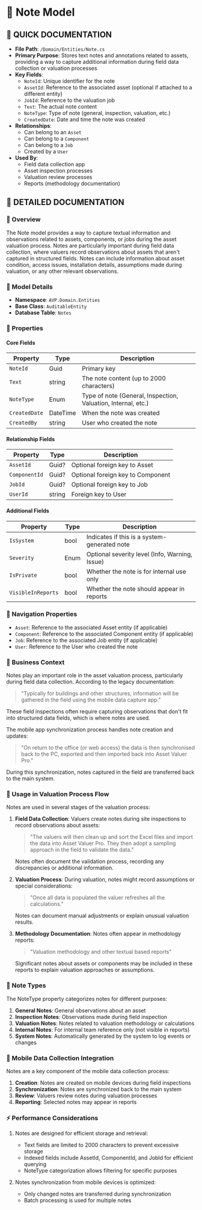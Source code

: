 # 📝 Note Model

## 📝 QUICK DOCUMENTATION
- **File Path**: `/Domain/Entities/Note.cs`
- **Primary Purpose**: Stores text notes and annotations related to assets, providing a way to capture additional information during field data collection or valuation processes
- **Key Fields**:
  - `NoteId`: Unique identifier for the note
  - `AssetId`: Reference to the associated asset (optional if attached to a different entity)
  - `JobId`: Reference to the valuation job
  - `Text`: The actual note content
  - `NoteType`: Type of note (general, inspection, valuation, etc.)
  - `CreatedDate`: Date and time the note was created
- **Relationships**:
  - Can belong to an `Asset`
  - Can belong to a `Component`
  - Can belong to a `Job`
  - Created by a `User`
- **Used By**:
  - Field data collection app
  - Asset inspection processes
  - Valuation review processes
  - Reports (methodology documentation)

## 📝 DETAILED DOCUMENTATION

### 📝 Overview
The Note model provides a way to capture textual information and observations related to assets, components, or jobs during the asset valuation process. Notes are particularly important during field data collection, where valuers record observations about assets that aren't captured in structured fields. Notes can include information about asset condition, access issues, installation details, assumptions made during valuation, or any other relevant observations.

### 📝 Model Details
- **Namespace**: `AVP.Domain.Entities`
- **Base Class**: `AuditableEntity`
- **Database Table**: `Notes`

### 📝 Properties

#### Core Fields
| Property | Type | Description |
|----------|------|-------------|
| `NoteId` | Guid | Primary key |
| `Text` | string | The note content (up to 2000 characters) |
| `NoteType` | Enum | Type of note (General, Inspection, Valuation, Internal, etc.) |
| `CreatedDate` | DateTime | When the note was created |
| `CreatedBy` | string | User who created the note |

#### Relationship Fields
| Property | Type | Description |
|----------|------|-------------|
| `AssetId` | Guid? | Optional foreign key to Asset |
| `ComponentId` | Guid? | Optional foreign key to Component |
| `JobId` | Guid? | Optional foreign key to Job |
| `UserId` | string | Foreign key to User |

#### Additional Fields
| Property | Type | Description |
|----------|------|-------------|
| `IsSystem` | bool | Indicates if this is a system-generated note |
| `Severity` | Enum | Optional severity level (Info, Warning, Issue) |
| `IsPrivate` | bool | Whether the note is for internal use only |
| `VisibleInReports` | bool | Whether the note should appear in reports |

### 📝 Navigation Properties
- `Asset`: Reference to the associated Asset entity (if applicable)
- `Component`: Reference to the associated Component entity (if applicable)
- `Job`: Reference to the associated Job entity (if applicable)
- `User`: Reference to the User who created the note

### 📝 Business Context

Notes play an important role in the asset valuation process, particularly during field data collection. According to the legacy documentation:

> "Typically for buildings and other structures, information will be gathered in the field using the mobile data capture app."

These field inspections often require capturing observations that don't fit into structured data fields, which is where notes are used.

The mobile app synchronization process handles note creation and updates:

> "On return to the office (or web access) the data is then synchronised back to the PC, exported and then imported back into Asset Valuer Pro."

During this synchronization, notes captured in the field are transferred back to the main system.

### 📝 Usage in Valuation Process Flow

Notes are used in several stages of the valuation process:

1. **Field Data Collection**: Valuers create notes during site inspections to record observations about assets:
   > "The valuers will then clean up and sort the Excel files and import the data into Asset Valuer Pro. They then adopt a sampling approach in the field to validate the data."

   Notes often document the validation process, recording any discrepancies or additional information.

2. **Valuation Process**: During valuation, notes might record assumptions or special considerations:
   > "Once all data is populated the valuer refreshes all the calculations."

   Notes can document manual adjustments or explain unusual valuation results.

3. **Methodology Documentation**: Notes often appear in methodology reports:
   > "Valuation methodology and other textual based reports"

   Significant notes about assets or components may be included in these reports to explain valuation approaches or assumptions.

### 📝 Note Types

The NoteType property categorizes notes for different purposes:

1. **General Notes**: General observations about an asset
2. **Inspection Notes**: Observations made during field inspection
3. **Valuation Notes**: Notes related to valuation methodology or calculations
4. **Internal Notes**: For internal team reference only (not visible in reports)
5. **System Notes**: Automatically generated by the system to log events or changes

### 📝 Mobile Data Collection Integration

Notes are a key component of the mobile data collection process:

1. **Creation**: Notes are created on mobile devices during field inspections
2. **Synchronization**: Notes are synchronized back to the main system
3. **Review**: Valuers review notes during valuation processes
4. **Reporting**: Selected notes may appear in reports

### ⚡ Performance Considerations

1. Notes are designed for efficient storage and retrieval:
   - Text fields are limited to 2000 characters to prevent excessive storage
   - Indexed fields include AssetId, ComponentId, and JobId for efficient querying
   - NoteType categorization allows filtering for specific purposes

2. Notes synchronization from mobile devices is optimized:
   - Only changed notes are transferred during synchronization
   - Batch processing is used for multiple notes